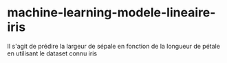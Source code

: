 # machine-learning-modele-lineaire-iris
Il s'agit de prédire la largeur de sépale en fonction de la longueur de pétale en utilisant le dataset connu iris
